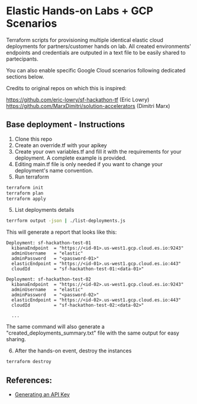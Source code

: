 # Elastic Hands-on Labs + GCP Scenarios
Terraform scripts for provisioning multiple identical elastic cloud deployments for partners/customer hands on lab.
All created environments' endpoints and credentials are outputed in a text file to be easily shared to partecipants.

You can also enable specific Google Cloud scenarios following dedicated sections below.

Credits to original repos on which this is inspired: 

https://github.com/eric-lowry/sf-hackathon-tf (Eric Lowry) 
https://github.com/MarxDimitri/solution-accelerators (Dimitri Marx)

## Base deployment - Instructions

1. Clone this repo
2. Create an override.tf with your apikey
3. Create your own variables.tf and fill it with the requirements for your deployment. A complete example is provided.
4. Editing main.tf file is only needed if you want to change your deployment's name convention.
5. Run terraform

```bash
terraform init
terraform plan
terraform apply
```

5. List deployments details

```bash
terrform output -json | ./list-deployments.js
```

This will generate a report that looks like this:

```
Deployment: sf-hackathon-test-01
  kibanaEndpoint  = "https://<id-01>.us-west1.gcp.cloud.es.io:9243"
  adminUsername   = "elastic"
  adminPassword   = "<password-01>"
  elasticEndpoint = "https://<id-01>.us-west1.gcp.cloud.es.io:443"
  cloudId         = "sf-hackathon-test-01:<data-01>"

Deployment: sf-hackathon-test-02
  kibanaEndpoint  = "https://<id-02>.us-west1.gcp.cloud.es.io:9243"
  adminUsername   = "elastic"
  adminPassword   = "<password-02>"
  elasticEndpoint = "https://<id-02>.us-west1.gcp.cloud.es.io:443"
  cloudId         = "sf-hackathon-test-02:<data-02>"

  ...
```
The same command will also generate a "created_deployments_summary.txt" file with the same output for easy sharing.

6. After the hands-on event, destroy the instances

```bash
terraform destroy
```

## References:

* [Generating an API Key](https://registry.terraform.io/providers/elastic/ec/latest/docs#api-key-authentication-recommended)
